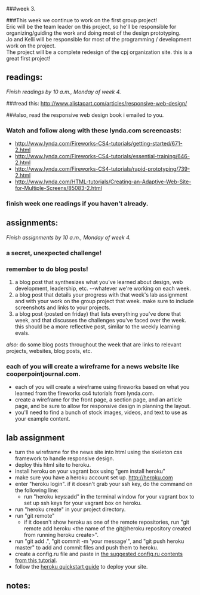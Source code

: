 ###week 3.


###This week we continue to work on the first group project!  
Eric will be the team leader on this project, so he'll be responsible for organizing/guiding the work and doing most of the design prototyping.  
Jo and Kelli will be responsible for most of the programming / development work on the project.  
The project will be a complete redesign of the cpj organization site. this is a great first project!  


## readings:
_Finish readings by 10 a.m., Monday of week 4._

###read this: http://www.alistapart.com/articles/responsive-web-design/  

###also, read the responsive web design book i emailed to you.  

### Watch and follow along with these lynda.com screencasts:  
- http://www.lynda.com/Fireworks-CS4-tutorials/getting-started/671-2.html  
- http://www.lynda.com/Fireworks-CS4-tutorials/essential-training/646-2.html  
- http://www.lynda.com/Fireworks-CS4-tutorials/rapid-prototyping/739-2.html  
- http://www.lynda.com/HTML-tutorials/Creating-an-Adaptive-Web-Site-for-Multiple-Screens/85083-2.html  

### finish week one readings if you haven't already.



## assignments:
_Finish assignments by 10 a.m., Monday of week 4._

### a secret, unexpected challenge!  

### remember to do blog posts!  
1. a blog post that synthesizes what you've learned about design, web development, leadership, etc. --whatever we're working on each week.  
2. a blog post that details your progress with that week's lab assignment and with your work on the group project that week. make sure to include screenshots and links to your projects.  
3. a blog post (posted on friday) that lists everything you've done that week, and that discusses the challenges you've faced over the week. this should be a more reflective post, similar to the weekly learning evals.  

*also:* do some blog posts throughout the week that are links to relevant projects, websites, blog posts, etc.  

### each of you will create a wireframe for a news website like cooperpointjournal.com.  
- each of you will create a wireframe using fireworks based on what you learned from the fireworks cs4 tutorials from lynda.com.  
- create a wireframe for the front page, a section page, and an article page, and be sure to allow for responsive design in planning the layout.  
- you'll need to find a bunch of stock images, videos, and text to use as your example content.  

## lab assignment   
- turn the wireframe for the news site into html using the skeleton css framework to handle responsive design.  
- deploy this html site to heroku.  
- install heroku on your vagrant box using "gem install heroku"  
- make sure you have a heroku account set up. http://heroku.com  
- enter "heroku login". if it doesn't grab your ssh key, do the command on the following line:
  - run "heroku keys:add" in the terminal window for your vagrant box to set up ssh keys for your vagrant box on heroku.  
- run "heroku create" in your project directory.  
- run "git remote"
  - if it doesn't show heroku as one of the remote repositories, run "git remote add heroku <the name of the git@heroku repository created from running heroku create>".  
- run "git add .", "git commit -m 'your message'", and "git push heroku master" to add and commit files and push them to heroku.   
- create a config.ru file and paste in [the suggested config.ru contents from this tutorial](http://devcenter.heroku.com/articles/static-sites-on-heroku).  
- follow the [heroku quickstart guide](http://devcenter.heroku.com/articles/quickstart) to deploy your site.  

## notes:  
